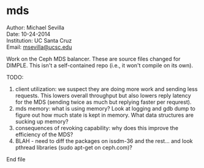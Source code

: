 mds
====
Author: Michael Sevilla  
Date: 10-24-2014  
Institution: UC Santa Cruz  
Email: msevilla@ucsc.edu  


Work on the Ceph MDS balancer. These are source files changed for DIMPLE. This isn't a self-contained repo (i.e., it won't compile on its own).

TODO:  
1. client utilization: we suspect they are doing more work and sending less requests. This lowers overall throughput but also lowers reply latency for the MDS (sending twice as much but replying faster per requrest).  
2. mds memory: what is using memory? Look at logging and gdb dump to figure out how much state is kept in memory. What data structures are sucking up memory?  
3. consequences of revoking capability: why does this improve the efficiency of the MDS?  
4. BLAH - need to diff the packages on issdm-36 and the rest... and look pthread libraries (sudo apt-get on ceph.com)?

End file
